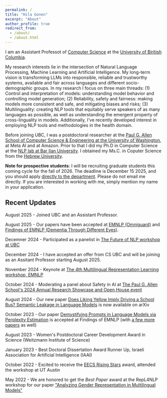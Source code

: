 ```yaml
---
permalink: /
title: "Hila Gonen"
excerpt: "About"
author_profile: true
redirect_from: 
  - /about/
  - /about.html
---
```


I am an Assistant Professot of [Computer Science](https://www.cs.ubc.ca/) at the [University of Biritish Columbia](https://www.ubc.ca/). 

My research interests lie in the intersection of Natural Language Processing, Machine Learning and Artificial Intelligence. My long-term vision is transforming LLMs into responsible, reliable and trustworthy systems, available and fair across languages and different socio-demographic groups. In my research I focus on three main threads: (1) Control and interpretation of models: understanding model behavior and controlling model generation; (2) Reliability, safety and fairness: making models more consistent and safe, and mitigating biases and risks; (3) Multilinguality: creating NLP tools that equitably serve speakers of as many languages as possible, as well as understanding the emergent property of cross-linguality in models. Additionally, I've recently developed interest in employing NLP tools and methodologies in the health domain. 

Before joining UBC, I was a postdoctoral researcher at the [Paul G. Allen School of Computer Science & Engineering at the University of Washington](https://www.cs.washington.edu/), at Meta AI and at Amazon. Prior to that I did my Ph.D in Computer Science at the [NLP lab at Bar Ilan University](https://biu-nlp.github.io/). I obtained my Ms.C. in Coputer Science from the [Hebrew University](https://www.cs.huji.ac.il/).

**Note for prospective students**: I will be recruiting graduate students this coming cycle for the fall of 2026. The deadline is December 15 2025, and you should apply [directly to the department](https://www.cs.ubc.ca/students/grad/prospective). Please do not email me directly. If you are interested in working with me, simply mention my name in your application.


Recent Updates
------

August 2025 - Joined UBC and an Assistant Professor.

August 2025 - Our papers have been accepted at [EMNLP (Omniguard)](https://arxiv.org/abs/2505.23856) and [Findings of EMNLP (Dementia Through Different Eyes)](https://arxiv.org/abs/2505.13418).

Decemner 2024 - Participated as a panelist in [The Future of NLP workshop at UBC](https://nlp.cs.ubc.ca/future-of-nlp-workshop) 

December 2024 - I have accepted an offer from CS UBC and will be joining as an Assitant Professor starting August 2025.

November 2024 - Keynote at [The 4th Multilingual Representation Learning workshop, EMNLP](https://sigtyp.github.io/ws2024-mrl.html)

October 2024 - Moderating a panel about Safety in AI at [The Paul G. Allen School's 2024 Annual Research Showcase and Open House event](https://www.cs.washington.edu/industrial_affiliates/meetings/2024/talks)

August 2024 - Our new paper [Does Liking Yellow Imply Driving a School Bus? Semantic Leakage in Language Models](https://www.arxiv.org/pdf/2408.06518) is now available on arXiv

October 2023 - Our paper [Demystifying Prompts in Language Models via Perplexity Estimation](https://aclanthology.org/2023.findings-emnlp.679/) is accepted at Findings of EMNLP (with [a few more papers](https://twitter.com/hila_gonen/status/1731935919811510519) as well)

August 2023 - Women's Postdoctoral Career Development Award in Science (Weitzmann Institute of Science)

January 2023 - Best Doctoral Dissertation Award Runner Up, Israeli Association for Artificial Intelligence (IAAI)

October 2022 - Excited to receive the [EECS Rising Stars](https://risingstars.utexas.edu/) award, attended the workshop at UT Austin

May 2022 - We are honored to get the *Best Paper* award at the RepL4NLP workshop for our paper ["Analyzing Gender Representation in Multilingual Models"](https://arxiv.org/pdf/2204.09168.pdf)
